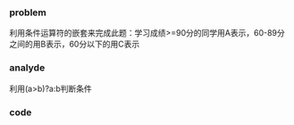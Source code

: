 ### problem

利用条件运算符的嵌套来完成此题：学习成绩>=90分的同学用A表示，60-89分之间的用B表示，60分以下的用C表示

### analyde

利用(a>b)?a:b判断条件

### code
